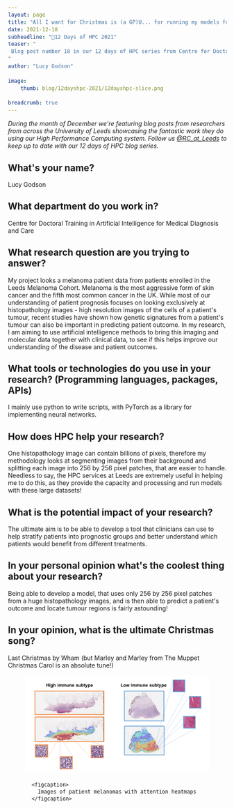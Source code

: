 ```yaml
---
layout: page
title: "All I want for Christmas is (a GP)U... for running my models for melanoma patient outcome prediction"
date: 2021-12-18
subheadline: "🎄12 Days of HPC 2021"
teaser: "
 Blog post number 18 in our 12 days of HPC series from Centre for Doctoral Training in Artificial Intelligence for Medical Diagnosis and Care!
"
author: "Lucy Godson"

image:
    thumb: blog/12dayshpc-2021/12dayshpc-slice.png

breadcrumb: true
---
```


_During the month of December we're featuring blog posts from researchers from across the University of Leeds showcasing the fantastic work they do using our High Performance Computing system. Follow us [@RC_at_Leeds](https://twitter.com/RC_at_leeds) to keep up to date with our 12 days of HPC blog series._

## What's your name?

Lucy Godson

## What department do you work in?

Centre for Doctoral Training in Artificial Intelligence for Medical Diagnosis and Care

## What research question are you trying to answer?

My project looks a melanoma patient data from patients enrolled in the Leeds Melanoma Cohort. Melanoma is the most aggressive form of skin cancer and the fifth most common cancer in the UK. While most of our understanding of patient prognosis focuses on looking exclusively at histopathology images - high resolution images of the cells of a patient's tumour, recent studies have shown how genetic signatures from a patient's tumour can also be important in predicting patient outcome. In my research, I am aiming to use artificial intelligence methods to bring this imaging and molecular data together with clinical data, to see if this helps improve our understanding of the disease and patient outcomes.

## What tools or technologies do you use in your research? (Programming languages, packages, APIs)

I mainly use python to write scripts, with PyTorch as a library for implementing neural networks.

## How does HPC help your research?

One histopathology image can contain billions of pixels, therefore my methodology looks at segmenting images from their background and splitting each image into 256 by 256 pixel patches, that are easier to handle. Needless to say, the HPC services at Leeds are extremely useful in helping me to do this, as they provide the capacity and processing and run models with these large datasets! 

## What is the potential impact of your research?

The ultimate aim is to be able to develop a tool that clinicians can use to help stratify patients into prognostic groups and better understand which patients would benefit from different treatments.

## In your personal opinion what's the coolest thing about your research?

Being able to develop a model, that uses only 256 by 256 pixel patches from a huge histopathology images, and is then able to predict a patient's outcome and locate tumour regions is fairly astounding!



## In your opinion, what is the ultimate Christmas song?

Last Christmas by Wham (but Marley and Marley from The Muppet Christmas Carol is an absolute tune!)






  


<figure>
<div class='column' style='display:flex;'>


  <div class='row'>
    <img src="/images/blog/12dayshpc-2021/high_low_immune_Lucy_Godson.png"
    alt="" />
    
      
      <figcaption>
        Images of patient melanomas with attention heatmaps
      </figcaption>    
    
  </div>

</div>

</figure>
